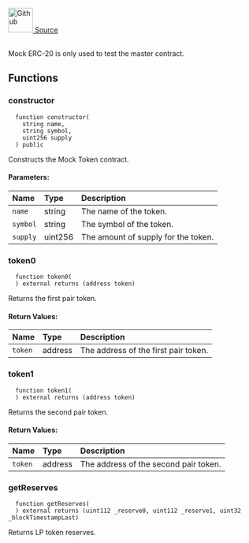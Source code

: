 <a href="https://github.com/solace-fi/solace-core/blob/main/contracts/mocks/MockSLP.sol"><img src="/img/github.svg" alt="Github" width="50px"/> Source</a><br/><br/>

Mock ERC-20 is only used to test the master contract.


## Functions
### constructor
```solidity
  function constructor(
    string name,
    string symbol,
    uint256 supply
  ) public
```
Constructs the Mock Token contract.


#### Parameters:
| Name | Type | Description                                                          |
| :--- | :--- | :------------------------------------------------------------------- |
| `name` | string | The name of the token. |
| `symbol` | string | The symbol of the token. |
| `supply` | uint256 | The amount of supply for the token. |

### token0
```solidity
  function token0(
  ) external returns (address token)
```
Returns the first pair token.



#### Return Values:
| Name                           | Type          | Description                                                                  |
| :----------------------------- | :------------ | :--------------------------------------------------------------------------- |
| `token` | address | The address of the first pair token. |

### token1
```solidity
  function token1(
  ) external returns (address token)
```
Returns the second pair token.



#### Return Values:
| Name                           | Type          | Description                                                                  |
| :----------------------------- | :------------ | :--------------------------------------------------------------------------- |
| `token` | address | The address of the second pair token. |

### getReserves
```solidity
  function getReserves(
  ) external returns (uint112 _reserve0, uint112 _reserve1, uint32 _blockTimestampLast)
```
Returns LP token reserves.





